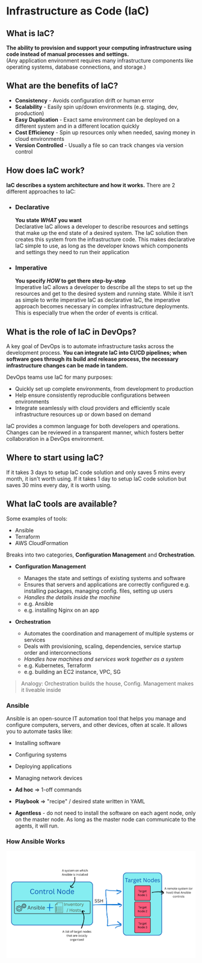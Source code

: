 # Infrastructure as Code (IaC)

## What is IaC?

**The ability to provision and support your computing infrastructure using code instead of manual processes and settings.**  
(Any application environment requires many infrastructure components like operating systems, database connections, and storage.)

## What are the benefits of IaC?

- **Consistency** - Avoids configuration drift or human error
- **Scalability** - Easily spin up/down environments (e.g. staging, dev, production)
- **Easy Duplication** - Exact same environment can be deployed on a different system and in a different location quickly
- **Cost Efficiency** - Spin up resources only when needed, saving money in cloud environments
- **Version Controlled** - Usually a file so can track changes via version control

## How does IaC work?

**IaC describes a system architecture and how it works.** There are 2 different approaches to IaC:

- ### Declarative  

    **You state _WHAT_ you want**  
    Declarative IaC allows a developer to describe resources and settings that make up the end state of a desired system. The IaC solution then creates this system from the infrastructure code. This makes declarative IaC simple to use, as long as the developer knows which components and settings they need to run their application

- ### Imperative  

    **You specify _HOW_ to get there step-by-step**  
    Imperative IaC allows a developer to describe all the steps to set up the resources and get to the desired system and running state. While it isn’t as simple to write imperative IaC as declarative IaC, the imperative approach becomes necessary in complex infrastructure deployments. This is especially true when the order of events is critical.

## What is the role of IaC in DevOps?

A key goal of DevOps is to automate infrastructure tasks across the development process. **You can integrate IaC into CI/CD pipelines; when software goes through its build and release process, the necessary infrastructure changes can be made in tandem.**

DevOps teams use IaC for many purposes:
- Quickly set up complete environments, from development to production
- Help ensure consistently reproducible configurations between environments
- Integrate seamlessly with cloud providers and efficiently scale infrastructure resources up or down based on demand

IaC provides a common language for both developers and operations. Changes can be reviewed in a transparent manner, which fosters better collaboration in a DevOps environment.

## Where to start using IaC?

If it takes 3 days to setup IaC code solution and only saves 5 mins every month, it isn't worth using.
If it takes 1 day to setup IaC code solution but saves 30 mins every day, it is worth using.

## What IaC tools are available?

Some examples of tools:
- Ansible
- Terraform
- AWS CloudFormation

Breaks into two categories, **Configuration Management** and **Orchestration**.

- **Configuration Management**
  - Manages the state and settings of existing systems and software
  - Ensures that servers and applications are correctly configured e.g. installing packages, managing config. files, setting up users
  - *Handles the details inside the machine*
  - e.g. Ansible
  - e.g. installing Nginx on an app

- **Orchestration**
  - Automates the coordination and management of multiple systems or services
  - Deals with provisioning, scaling, dependencies, service startup order and interconnections
  - *Handles how machines and services work together as a system*
  - e.g. Kubernetes, Terraform
  - e.g. building an EC2 instance, VPC, SG

> Analogy: Orchestration builds the house, Config. Management makes it liveable inside

### Ansible

Ansible is an open-source IT automation tool that helps you manage and configure computers, servers, and other devices, often at scale. It allows you to automate tasks like:
  - Installing software
  - Configuring systems
  - Deploying applications
  - Managing network devices

- **Ad hoc** => 1-off commands
- **Playbook** => "recipe" / desired state written in YAML
- **Agentless** - do not need to install the software on each agent node, only on the master node. As long as the master node can communicate to the agents, it will run.

### How Ansible Works

![How Ansible Works](./images/how-ansible-works.png)
